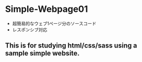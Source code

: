# Simple-Webpage01
- 超簡易的なウェブ1ページ分のソースコード
- レスポンシブ対応

## This is for studying html/css/sass using a sample simple website.

